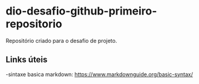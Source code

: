 # dio-desafio-github-primeiro-repositorio
Repositório criado para o desafio de projeto.

## Links úteis
-sintaxe basica markdown: https://www.markdownguide.org/basic-syntax/
